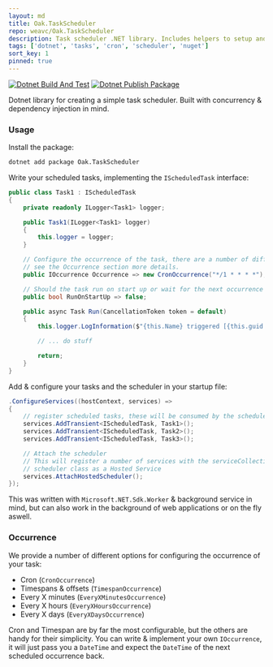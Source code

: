 ```yaml
---
layout: md
title: Oak.TaskScheduler
repo: weavc/Oak.TaskScheduler
description: Task scheduler .NET library. Includes helpers to setup and schedule tasks, built with concurrency & dependency injection in mind.
tags: ['dotnet', 'tasks', 'cron', 'scheduler', 'nuget']
sort_key: 1
pinned: true
---
```


[![Dotnet Build And Test](https://github.com/weavc/Oak.TaskScheduler/actions/workflows/dotnet-build-and-test.yml/badge.svg)](https://github.com/weavc/Oak.TaskScheduler/actions/workflows/dotnet-build-and-test.yml)
[![Dotnet Publish Package](https://github.com/weavc/Oak.TaskScheduler/actions/workflows/dotnet-publish-package.yml/badge.svg?event=release)](https://github.com/weavc/Oak.TaskScheduler/actions/workflows/dotnet-publish-package.yml)

Dotnet library for creating a simple task scheduler. Built with concurrency &amp; dependency injection in mind.

### Usage

Install the package:
```bash
dotnet add package Oak.TaskScheduler
```

Write your scheduled tasks, implementing the `IScheduledTask` interface:
```c#
public class Task1 : IScheduledTask
{
    private readonly ILogger<Task1> logger;

    public Task1(ILogger<Task1> logger)
    {
        this.logger = logger;
    }

    // Configure the occurrence of the task, there are a number of different options, 
    // see the Occurrence section more details.
    public IOccurrence Occurrence => new CronOccurrence("*/1 * * * *");

    // Should the task run on start up or wait for the next occurrence
    public bool RunOnStartUp => false;

    public async Task Run(CancellationToken token = default)
    {
        this.logger.LogInformation($"{this.Name} triggered [{this.guid.ToString()}]");

        // ... do stuff

        return;
    }
}
```

Add & configure your tasks and the scheduler in your startup file: 
```c#
.ConfigureServices((hostContext, services) =>
{
    // register scheduled tasks, these will be consumed by the scheduler
    services.AddTransient<IScheduledTask, Task1>();
    services.AddTransient<IScheduledTask, Task2>();
    services.AddTransient<IScheduledTask, Task3>();

    // Attach the scheduler
    // This will register a number of services with the serviceCollection & add the
    // scheduler class as a Hosted Service
    services.AttachHostedScheduler();
});
```

This was written with `Microsoft.NET.Sdk.Worker` & background service in mind, but can also work in the background of web applications or on the fly aswell.

### Occurrence

We provide a number of different options for configuring the occurrence of your task:
- Cron (`CronOccurrence`)
- Timespans & offsets (`TimespanOccurrence`)
- Every X minutes (`EveryXMinutesOccurrence`)
- Every X hours (`EveryXHoursOccurrence`)
- Every X days (`EveryXDaysOccurrence`)

Cron and Timespan are by far the most configurable, but the others are handy for their simplicity. You can write & implement your own `IOccurrence`, it will just pass you a `DateTime` and expect the `DateTime` of the next scheduled occurrence back. 

